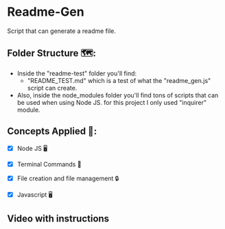 # Readme-Gen
Script that can generate a readme file.

## Folder Structure 🗺️:
- Inside the "readme-test" folder you'll find:
    - "README_TEST.md" which is a test of what the "readme_gen.js" script can create.
- Also, inside the node_modules folder you'll find tons of scripts that can be used when using Node JS. for this project I only used "inquirer" module.

## Concepts Applied 🧐:
- [x] Node JS 🖥️

- [x] Terminal Commands 🤔

- [x] File creation and file management 🔒

- [x] Javascript 🖥️

## Video with instructions